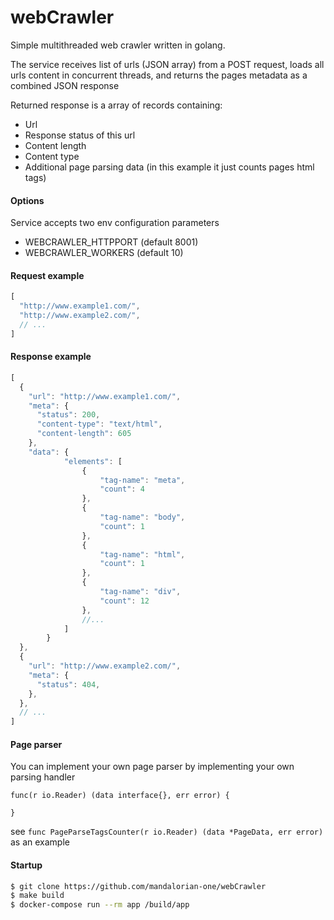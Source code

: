 # webCrawler
Simple multithreaded web crawler written in golang.

The service receives list of urls (JSON array) from a POST request, loads all urls content in concurrent threads, and returns the pages metadata as a combined JSON response 

Returned response is a array of records containing:
 - Url
 - Response status of this url
 - Content length
 - Content type
 - Additional page parsing data (in this example it just counts pages html tags)

#### Options

Service accepts two env configuration parameters 
 - WEBCRAWLER_HTTPPORT (default 8001)
 - WEBCRAWLER_WORKERS (default 10)


#### Request example

```js
[
  "http://www.example1.com/",
  "http://www.example2.com/",
  // ...
]
```

#### Response example

```js
[
  {
    "url": "http://www.example1.com/",
    "meta": {
      "status": 200,
      "content-type": "text/html",
      "content-length": 605
    },
    "data": {
            "elements": [
                {
                    "tag-name": "meta",
                    "count": 4
                },
                {
                    "tag-name": "body",
                    "count": 1
                },
                {
                    "tag-name": "html",
                    "count": 1
                },
                {
                    "tag-name": "div",
                    "count": 12
                },
                //...                
            ]
        }
  },
  {
    "url": "http://www.example2.com/",
    "meta": {
      "status": 404,
    },
  },
  // ...
]
```

#### Page parser

You can implement your own page parser by implementing your own parsing handler
```
func(r io.Reader) (data interface{}, err error) {

}
```
see ``func PageParseTagsCounter(r io.Reader) (data *PageData, err error)`` as an example

#### Startup

```bash
$ git clone https://github.com/mandalorian-one/webCrawler
$ make build
$ docker-compose run --rm app /build/app
```
